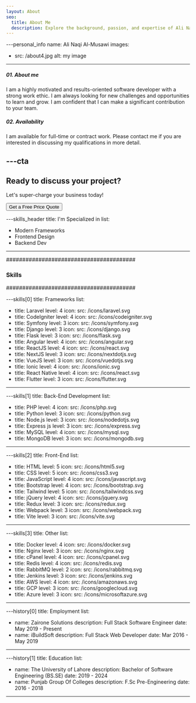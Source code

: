```yaml
---
layout: About
seo:
  title: About Me
  description: Explore the background, passion, and expertise of Ali Naqi Al-Musawi, a dedicated Software Engineer.
---
```


---personal_info
name: Ali Naqi Al-Musawi
images:

- src: /about4.jpg
  alt: my image

---

##### <span>01.</span> About me

I am a highly motivated and results-oriented software developer with a strong work ethic. I am always looking for new challenges and opportunities to learn and grow. I am confident that I can make a significant contribution to your team.

##### <span>02.</span> Availability

I am available for full-time or contract work. Please contact me if you are interested in discussing my qualifications in more detail.

---cta
---

## Ready to discuss your project?

Let's super-charge your business today!

<Button href="/contact">
  Get a Free Price Quote
</Button>

---skills_header
title: I'm Specialized in
list:

- Modern Frameworks
- Frontend Design
- Backend Dev

---
########################################

### Skills

########################################

---skills[0]
title: Frameworks
list:

- title: Laravel
  level: 4
  icon:
    src: /icons/laravel.svg
- title: CodeIgniter
  level: 4
  icon:
    src: /icons/codeigniter.svg
- title: Symfony
  level: 3
  icon:
    src: /icons/symfony.svg
- title: Django
  level: 3
  icon:
    src: /icons/django.svg
- title: Flask
  level: 3
  icon:
    src: /icons/flask.svg
- title: Angular
  level: 4
  icon:
    src: /icons/angular.svg
- title: ReactJS
  level: 4
  icon:
    src: /icons/react.svg
- title: NextJS
  level: 3
  icon:
    src: /icons/nextdotjs.svg
- title: VueJS
  level: 3
  icon:
    src: /icons/vuedotjs.svg
- title: Ionic
  level: 4
  icon:
    src: /icons/ionic.svg
- title: React Native
  level: 4
  icon:
    src: /icons/react.svg
- title: Flutter
  level: 3
  icon:
    src: /icons/flutter.svg

---

---skills[1]
title: Back-End Development
list:

- title: PHP
  level: 4
  icon:
    src: /icons/php.svg
- title: Python
  level: 3
  icon:
    src: /icons/python.svg
- title: Node.js
  level: 3
  icon:
    src: /icons/nodedotjs.svg
- title: Express js
  level: 3
  icon:
    src: /icons/express.svg
- title: MySQL
  level: 4
  icon:
    src: /icons/mysql.svg
- title: MongoDB
  level: 3
  icon:
    src: /icons/mongodb.svg

---

---skills[2]
title: Front-End
list:

- title: HTML
  level: 5
  icon:
    src: /icons/html5.svg
- title: CSS
  level: 5
  icon:
    src: /icons/css3.svg
- title: JavaScript
  level: 4
  icon:
    src: /icons/javascript.svg
- title: Bootstrap
  level: 4
  icon:
    src: /icons/bootstrap.svg
- title: Tailwind
  level: 5
  icon:
    src: /icons/tailwindcss.svg
- title: jQuery
  level: 4
  icon:
    src: /icons/jquery.svg
- title: Redux
  level: 3
  icon:
    src: /icons/redux.svg
- title: Webpack
  level: 3
  icon:
    src: /icons/webpack.svg
- title: Vite
  level: 3
  icon:
    src: /icons/vite.svg

---

---skills[3]
title: Other
list:

- title: Docker
  level: 4
  icon:
    src: /icons/docker.svg
- title: Nginx
  level: 3
  icon:
    src: /icons/nginx.svg
- title: cPanel
  level: 4
  icon:
    src: /icons/cpanel.svg
- title: Redis
  level: 4
  icon:
    src: /icons/redis.svg
- title: RabbitMQ
  level: 2
  icon:
    src: /icons/rabbitmq.svg
- title: Jenkins
  level: 3
  icon:
    src: /icons/jenkins.svg
- title: AWS
  level: 4
  icon:
    src: /icons/amazonaws.svg
- title: GCP
  level: 3
  icon:
    src: /icons/googlecloud.svg
- title: Azure
  level: 3
  icon:
    src: /icons/microsoftazure.svg
---

---history[0]
title: Employment
list:

- name: Zairone Solutions
  description: Full Stack Software Engineer
  date: May 2019 - Present
- name: iBuildSoft
  description: Full Stack Web Developer
  date: Mar 2016 - May 2019

---

---history[1]
title: Education
list:

- name: The University of Lahore
  description: Bachelor of Software Engineering (BS.SE)
  date: 2019 - 2024
- name: Punjab Group Of Colleges
  description: F.Sc Pre-Engineering
  date: 2016 - 2018

---
